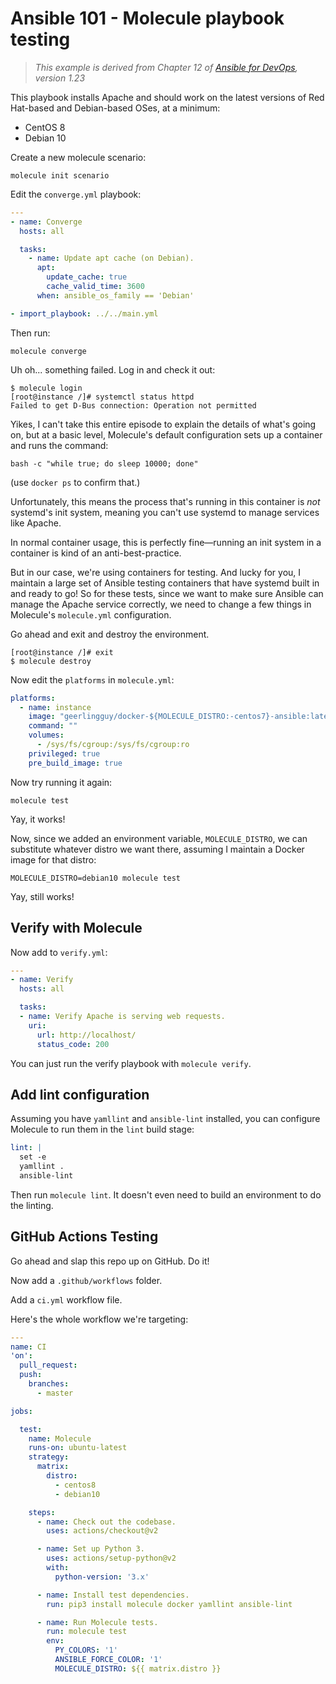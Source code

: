 # Ansible 101 - Molecule playbook testing

> _This example is derived from Chapter 12 of [Ansible for DevOps](https://www.ansiblefordevops.com), version 1.23_

This playbook installs Apache and should work on the latest versions of Red Hat-based and Debian-based OSes, at a minimum:

  - CentOS 8
  - Debian 10

Create a new molecule scenario:

    molecule init scenario

Edit the `converge.yml` playbook:

```yaml
---
- name: Converge
  hosts: all

  tasks:
    - name: Update apt cache (on Debian).
      apt:
        update_cache: true
        cache_valid_time: 3600
      when: ansible_os_family == 'Debian'

- import_playbook: ../../main.yml
```

Then run:

    molecule converge

Uh oh... something failed. Log in and check it out:

```
$ molecule login
[root@instance /]# systemctl status httpd
Failed to get D-Bus connection: Operation not permitted
```

Yikes, I can't take this entire episode to explain the details of what's going on, but at a basic level, Molecule's default configuration sets up a container and runs the command:

    bash -c "while true; do sleep 10000; done"

(use `docker ps` to confirm that.)

Unfortunately, this means the process that's running in this container is _not_ systemd's init system, meaning you can't use systemd to manage services like Apache.

In normal container usage, this is perfectly fine—running an init system in a container is kind of an anti-best-practice.

But in our case, we're using containers for testing. And lucky for you, I maintain a large set of Ansible testing containers that have systemd built in and ready to go! So for these tests, since we want to make sure Ansible can manage the Apache service correctly, we need to change a few things in Molecule's `molecule.yml` configuration.

Go ahead and exit and destroy the environment.

```
[root@instance /]# exit
$ molecule destroy
```

Now edit the `platforms` in `molecule.yml`:

```yaml
platforms:
  - name: instance
    image: "geerlingguy/docker-${MOLECULE_DISTRO:-centos7}-ansible:latest"
    command: ""
    volumes:
      - /sys/fs/cgroup:/sys/fs/cgroup:ro
    privileged: true
    pre_build_image: true
```

Now try running it again:

    molecule test

Yay, it works!

Now, since we added an environment variable, `MOLECULE_DISTRO`, we can substitute whatever distro we want there, assuming I maintain a Docker image for that distro:

    MOLECULE_DISTRO=debian10 molecule test

Yay, still works!

## Verify with Molecule

Now add to `verify.yml`:

```yaml
---
- name: Verify
  hosts: all

  tasks:
  - name: Verify Apache is serving web requests.
    uri:
      url: http://localhost/
      status_code: 200
```

You can just run the verify playbook with `molecule verify`.

## Add lint configuration

Assuming you have `yamllint` and `ansible-lint` installed, you can configure Molecule to run them in the `lint` build stage:

```yaml
lint: |
  set -e
  yamllint .
  ansible-lint
```

Then run `molecule lint`. It doesn't even need to build an environment to do the linting.

## GitHub Actions Testing

Go ahead and slap this repo up on GitHub. Do it!

Now add a `.github/workflows` folder.

Add a `ci.yml` workflow file.

Here's the whole workflow we're targeting:

```yaml
---
name: CI
'on':
  pull_request:
  push:
    branches:
      - master

jobs:

  test:
    name: Molecule
    runs-on: ubuntu-latest
    strategy:
      matrix:
        distro:
          - centos8
          - debian10

    steps:
      - name: Check out the codebase.
        uses: actions/checkout@v2

      - name: Set up Python 3.
        uses: actions/setup-python@v2
        with:
          python-version: '3.x'

      - name: Install test dependencies.
        run: pip3 install molecule docker yamllint ansible-lint

      - name: Run Molecule tests.
        run: molecule test
        env:
          PY_COLORS: '1'
          ANSIBLE_FORCE_COLOR: '1'
          MOLECULE_DISTRO: ${{ matrix.distro }}
```
